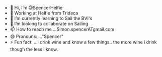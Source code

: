 - 👋 Hi, I’m @SpencerHelfie
- 👀 Working at Helfie from Trideca
- 🌱 I’m currently learning to Sail the BVI's
- 💞️ I’m looking to collaborate on Sailing
- 📫 How to reach me ...Simon.spencerATgmail.com
- 😄 Pronouns: ..."Spencer"
- ⚡ Fun fact: ...i drink wine and know a few things.. the more wine i drink though the less i know.

<!---
SpencerHelfie/SpencerHelfie is a ✨ special ✨ repository because its `README.md` (this file) appears on your GitHub profile.
You can click the Preview link to take a look at your changes.
--->
